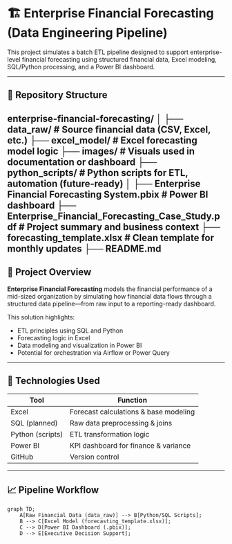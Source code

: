 # 🏗️ Enterprise Financial Forecasting (Data Engineering Pipeline)

This project simulates a batch ETL pipeline designed to support enterprise-level financial forecasting using structured financial data, Excel modeling, SQL/Python processing, and a Power BI dashboard.

---

## 📁 Repository Structure

enterprise-financial-forecasting/
│
├── data_raw/ # Source financial data (CSV, Excel, etc.)
├── excel_model/ # Excel forecasting model logic
├── images/ # Visuals used in documentation or dashboard
├── python_scripts/ # Python scripts for ETL, automation (future-ready)
│
├── Enterprise Financial Forecasting System.pbix # Power BI dashboard
├── Enterprise_Financial_Forecasting_Case_Study.pdf # Project summary and business context
├── forecasting_template.xlsx # Clean template for monthly updates
├── README.md
---

## 🧩 Project Overview

**Enterprise Financial Forecasting** models the financial performance of a mid-sized organization by simulating how financial data flows through a structured data pipeline—from raw input to a reporting-ready dashboard.

This solution highlights:
- ETL principles using SQL and Python
- Forecasting logic in Excel
- Data modeling and visualization in Power BI
- Potential for orchestration via Airflow or Power Query

---

## 🔧 Technologies Used

| Tool           | Function                                |
|----------------|-----------------------------------------|
| Excel          | Forecast calculations & base modeling   |
| SQL (planned)  | Raw data preprocessing & joins          |
| Python (scripts)| ETL transformation logic               |
| Power BI       | KPI dashboard for finance & variance    |
| GitHub         | Version control                         |

---

## 📈 Pipeline Workflow

```mermaid
graph TD;
    A[Raw Financial Data (data_raw)] --> B[Python/SQL Scripts];
    B --> C[Excel Model (forecasting_template.xlsx)];
    C --> D[Power BI Dashboard (.pbix)];
    D --> E[Executive Decision Support];
